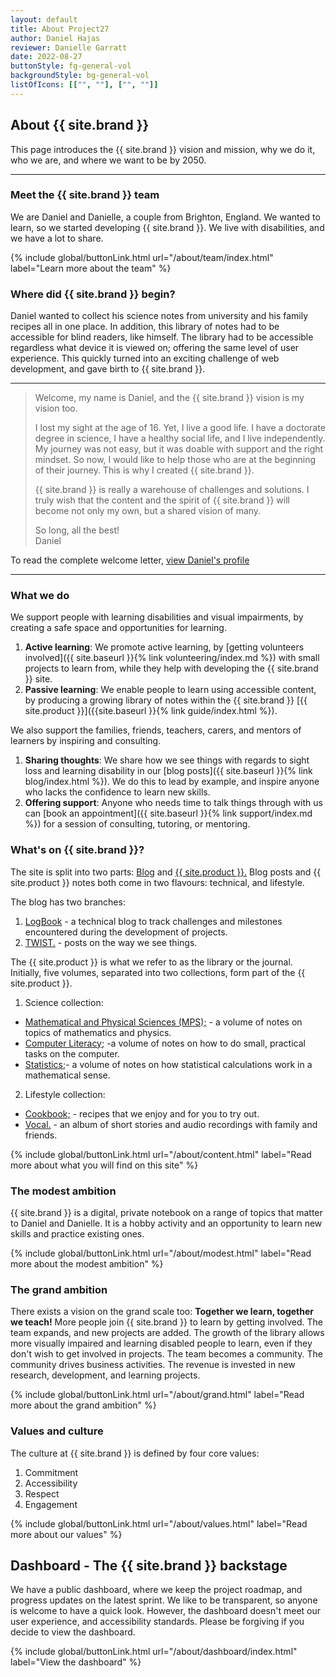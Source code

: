 ```yaml
---
layout: default
title: About Project27
author: Daniel Hajas
reviewer: Danielle Garratt
date: 2022-08-27
buttonStyle: fg-general-vol
backgroundStyle: bg-general-vol
listOfIcons: [["", ""], ["", ""]]
---
```

## About {{ site.brand }}

This page introduces the {{ site.brand }} vision and mission, why we do it, who we are, and where we want to be by 2050.

---

### Meet the {{ site.brand }} team

We are Daniel and Danielle, a couple from Brighton, England. We wanted to learn, so we started developing {{ site.brand }}. We live with disabilities, and we have a lot to share.

{% include global/buttonLink.html url="/about/team/index.html" label="Learn more about the team" %}

### Where did {{ site.brand }} begin?

Daniel wanted to collect his science notes from university and his family recipes all in one place. In addition, this library of notes had to be accessible for blind readers, like himself. The library had to be accessible regardless what device it is viewed on; offering the same level of user experience. This quickly turned into an exciting challenge of web development, and gave birth to {{ site.brand }}.

---

> Welcome, my name is Daniel, and the {{ site.brand }} vision is my vision too.
>
> I lost my sight at the age of 16. Yet, I live a good life.
I have a doctorate degree in science, I have a healthy social life, and I live independently.
My journey was not easy, but it was doable with support and the right mindset.
So now, I would like to help those who are at the beginning of their journey.
This is why I created {{ site.brand }}.
>
> {{ site.brand }} is really a warehouse of challenges and solutions.
> I truly wish that the content and the spirit of {{ site.brand }} will become not only my own, but a shared vision of many.
>
> So long, all the best!  
> Daniel

To read the complete welcome letter, [view Daniel's profile](./team/Daniel/Daniel.html)

---

### What we do

We support people with learning disabilities and visual impairments, by creating a safe space and opportunities for learning.

1. **Active learning**: We promote active learning, by [getting volunteers involved]({{ site.baseurl }}{% link volunteering/index.md %}) with small projects to learn from, while they help with developing the {{ site.brand }} site.
2. **Passive learning**: We enable people to learn using accessible content, by producing a growing library of notes within the {{ site.brand }} [{{ site.product }}]({{site.baseurl }}{% link guide/index.html %}).

We also support the families, friends, teachers, carers, and mentors of learners by inspiring and consulting.

1. **Sharing thoughts**: We share how we see things with regards to sight loss and learning disability in our [blog posts]({{ site.baseurl }}{% link blog/index.html %}). We do this to lead by example, and inspire anyone who lacks the confidence to learn new skills.
2. **Offering support**: Anyone who needs time to talk things through with us can [book an appointment]({{ site.baseurl }}{% link support/index.md %}) for a session of consulting, tutoring, or mentoring.

### What's on {{ site.brand }}?

The site is split into two parts: [Blog](./blog/index.html) and [{{ site.product }}.](./guide/index.html)
Blog posts and {{ site.product }} notes both come in two flavours: technical, and lifestyle.

The blog has two branches:

1. [LogBook](./blog/logbook/index.html) - a technical blog to track challenges and milestones encountered during the development of projects.
2. [TWIST.](./blog/twist/index.html) - posts on the way we see things.

The {{ site.product }} is what we refer to as the library or the journal.
Initially, five volumes, separated into two collections, form part of the {{ site.product }}.

1. Science collection:
  * [Mathematical and Physical Sciences (MPS);](./guide/MPS/index.html) - a volume of notes on topics of mathematics and physics.
  * [Computer Literacy;](./guide/CL/index.html) -a volume of notes on how to do small, practical tasks on the computer.
  * [Statistics;](./guide/statistics/index.html)- a volume of notes on how statistical calculations work in a mathematical sense.
2. Lifestyle collection:
  * [Cookbook;](./guide/cookbook/index.html) - recipes that we enjoy and for you to try out.
  * [Vocal.](./guide/vocal/index.html) - an album of short stories and audio recordings with family and friends.

{% include global/buttonLink.html url="/about/content.html" label="Read more about what you will find on this site" %}

### The modest ambition

{{ site.brand }} is a digital, private notebook on a range of topics that matter to Daniel and Danielle. It is a hobby activity and an opportunity to learn new skills and practice existing ones.

{% include global/buttonLink.html url="/about/modest.html" label="Read more about the modest ambition" %}

### The grand ambition

There exists a vision on the grand scale too: 
**Together we learn, together we teach!**
More people join {{ site.brand }} to learn by getting involved.
The team expands, and new projects are added.
The growth of the library allows more visually impaired and learning disabled people to learn, even if they don't wish to get involved in projects.
The team becomes a community.
The community drives business activities.
The revenue is invested in new research, development, and learning projects.

{% include global/buttonLink.html url="/about/grand.html" label="Read more about the grand ambition" %}

### Values and culture

The culture at {{ site.brand }} is defined by four core values:

1. Commitment
2. Accessibility
3. Respect
4. Engagement

{% include global/buttonLink.html url="/about/values.html" label="Read more about our values" %}

## Dashboard - The {{ site.brand }} backstage

We have a public dashboard, where we keep the project roadmap, and progress updates on the latest sprint. We like to be transparent, so anyone is welcome to have a quick look. However, the dashboard doesn't meet our user experience, and accessibility standards. Please be forgiving if you decide to view the dashboard.

{% include global/buttonLink.html url="/about/dashboard/index.html" label="View the dashboard" %}